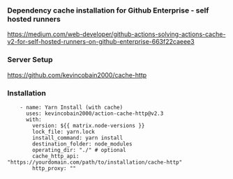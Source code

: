 ### Dependency cache installation for Github Enterprise - self hosted runners

https://medium.com/web-developer/github-actions-solving-actions-cache-v2-for-self-hosted-runners-on-github-enterprise-663f22caeee3
### Server Setup

https://github.com/kevincobain2000/cache-http
### Installation

```
    - name: Yarn Install (with cache)
      uses: kevincobain2000/action-cache-http@v2.3
      with:
        version: ${{ matrix.node-versions }}
        lock_file: yarn.lock
        install_command: yarn install
        destination_folder: node_modules
        operating_dir: "./" # optional
        cache_http_api: "https://yourdomain.com/path/to/installation/cache-http"
        http_proxy: ""
```
